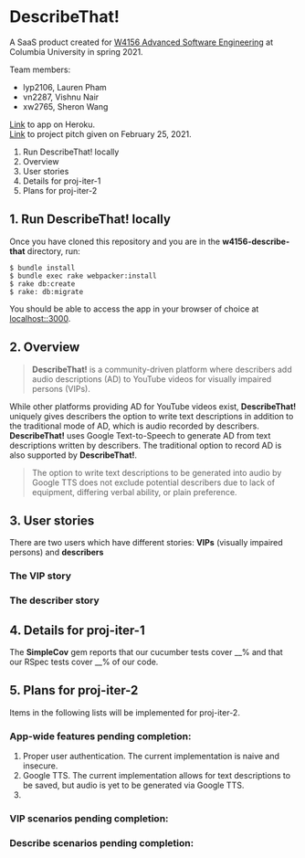 # DescribeThat!

A SaaS product created for [W4156 Advanced Software Engineering](http://www.cs.columbia.edu/~junfeng/21sp-w4156/) at Columbia University in spring 2021.

Team members:
- lyp2106, Lauren Pham
- vn2287, Vishnu Nair
- xw2765, Sheron Wang

[Link](https://describe-that.herokuapp.com) to app on Heroku.  
[Link](https://youtu.be/_Xu9e_M3s20) to project pitch given on February 25, 2021.

1. Run DescribeThat! locally
2. Overview
3. User stories
4. Details for proj-iter-1
5. Plans for proj-iter-2

## 1. Run DescribeThat! locally
Once you have cloned this repository and you are in the **w4156-describe-that** directory, run:
```
$ bundle install
$ bundle exec rake webpacker:install
$ rake db:create
$ rake: db:migrate
```
You should be able to access the app in your browser of choice at [localhost::3000](localhost::3000).

## 2. Overview

> **DescribeThat!** is a community-driven platform where describers add audio descriptions (AD) to YouTube videos for visually impaired persons (VIPs).

While other platforms providing AD for YouTube videos exist, **DescribeThat!** uniquely gives describers the option to write text descriptions in addition to the traditional mode of AD, which is audio recorded by describers. **DescribeThat!** uses Google Text-to-Speech to generate AD from text descriptions written by describers. The traditional option to record AD is also supported by **DescribeThat!**.

> The option to write text descriptions to be generated into audio by Google TTS does not exclude potential describers due to lack of equipment, differing verbal ability, or plain preference.

## 3. User stories
There are two users which have different stories: **VIPs** (visually impaired persons) and **describers**

### The **VIP** story

### The describer story

## 4. Details for proj-iter-1

The **SimpleCov** gem reports that our cucumber tests cover __% and that our RSpec tests cover __% of our code.

## 5. Plans for proj-iter-2

Items in the following lists will be implemented for proj-iter-2.

### App-wide features pending completion:
1. Proper user authentication. The current implementation is naive and insecure.
2. Google TTS. The current implementation allows for text descriptions to be saved, but audio is yet to be generated via Google TTS.
3. 

### VIP scenarios pending completion:

### Describe scenarios pending completion:
